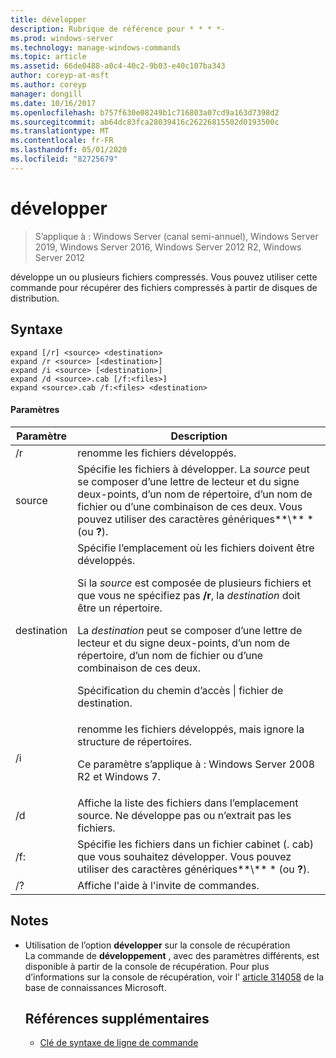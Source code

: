```yaml
---
title: développer
description: Rubrique de référence pour * * * *-
ms.prod: windows-server
ms.technology: manage-windows-commands
ms.topic: article
ms.assetid: 66de0488-a0c4-40c2-9b03-e40c107ba343
author: coreyp-at-msft
ms.author: coreyp
manager: dongill
ms.date: 10/16/2017
ms.openlocfilehash: b757f630e08249b1c716803a07cd9a163d7398d2
ms.sourcegitcommit: ab64dc83fca28039416c26226815502d0193500c
ms.translationtype: MT
ms.contentlocale: fr-FR
ms.lasthandoff: 05/01/2020
ms.locfileid: "82725679"
---
```

# <a name="expand"></a>développer

> S’applique à : Windows Server (canal semi-annuel), Windows Server 2019, Windows Server 2016, Windows Server 2012 R2, Windows Server 2012

développe un ou plusieurs fichiers compressés. Vous pouvez utiliser cette commande pour récupérer des fichiers compressés à partir de disques de distribution.  
## <a name="syntax"></a>Syntaxe  
```  
expand [/r] <source> <destination>  
expand /r <source> [<destination>]  
expand /i <source> [<destination>]  
expand /d <source>.cab [/f:<files>]  
expand <source>.cab /f:<files> <destination>  
```  
#### <a name="parameters"></a>Paramètres  

|  Paramètre  |                                                                                                                                                                   Description                                                                                                                                                                    |
|-------------|--------------------------------------------------------------------------------------------------------------------------------------------------------------------------------------------------------------------------------------------------------------------------------------------------------------------------------------------------|
|     /r      |                                                                                                                                                             renomme les fichiers développés.                                                                                                                                                              |
|   source    |                                                                              Spécifie les fichiers à développer. La *source* peut se composer d’une lettre de lecteur et du signe deux-points, d’un nom de répertoire, d’un nom de fichier ou d’une combinaison de ces deux. Vous pouvez utiliser des caractères génériques**\\** \* (ou **?**).                                                                               |
| destination | Spécifie l’emplacement où les fichiers doivent être développés.<p>Si la *source* est composée de plusieurs fichiers et que vous ne spécifiez pas **/r**, la *destination* doit être un répertoire.<p>La *destination* peut se composer d’une lettre de lecteur et du signe deux-points, d’un nom de répertoire, d’un nom de fichier ou d’une combinaison de ces deux.<p>Spécification du chemin d’accès &#124; fichier de destination. |
|     /i      |                                                                                                   renomme les fichiers développés, mais ignore la structure de répertoires.<p>Ce paramètre s’applique à : Windows Server 2008 R2 et Windows 7.                                                                                                    |
|     /d      |                                                                                                                              Affiche la liste des fichiers dans l’emplacement source. Ne développe pas ou n’extrait pas les fichiers.                                                                                                                              |
|     /f:     |                                                                                                                 Spécifie les fichiers dans un fichier cabinet (. cab) que vous souhaitez développer. Vous pouvez utiliser des caractères génériques**\\** \* (ou **?**).                                                                                                                 |
|     /?      |                                                                                                                                                       Affiche l'aide à l'invite de commandes.                                                                                                                                                       |

## <a name="remarks"></a>Notes   
- Utilisation de l’option **développer** sur la console de récupération  
  La commande de **développement** , avec des paramètres différents, est disponible à partir de la console de récupération. Pour plus d’informations sur la console de récupération, voir l' [article 314058](https://support.microsoft.com/kb/314058) de la base de connaissances Microsoft.  
  ## <a name="additional-references"></a>Références supplémentaires  
  - [Clé de syntaxe de ligne de commande](command-line-syntax-key.md)  

